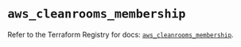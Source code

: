 # `aws_cleanrooms_membership`

Refer to the Terraform Registry for docs: [`aws_cleanrooms_membership`](https://registry.terraform.io/providers/hashicorp/aws/5.86.1/docs/resources/cleanrooms_membership).
